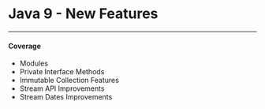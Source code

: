 # Java 9 - New Features

---

#### Coverage

- Modules
- Private Interface Methods
- Immutable Collection Features
- Stream API Improvements
- Stream Dates Improvements